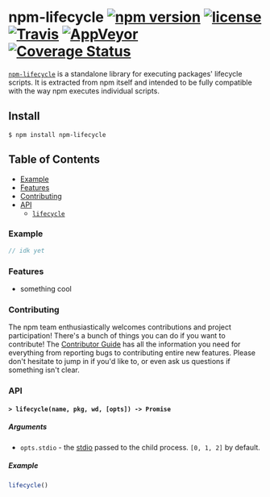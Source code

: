 # npm-lifecycle [![npm version](https://img.shields.io/npm/v/npm-lifecycle.svg)](https://npm.im/npm-lifecycle) [![license](https://img.shields.io/npm/l/npm-lifecycle.svg)](https://npm.im/npm-lifecycle) [![Travis](https://img.shields.io/travis/npm/npm-lifecycle/latest.svg)](https://travis-ci.org/npm/npm-lifecycle) [![AppVeyor](https://img.shields.io/appveyor/ci/npm/npm-lifecycle/latest.svg)](https://ci.appveyor.com/project/npm/npm-lifecycle) [![Coverage Status](https://coveralls.io/repos/github/npm/npm-lifecycle/badge.svg?branch=latest)](https://coveralls.io/github/npm/npm-lifecycle?branch=latest)

[`npm-lifecycle`](https://github.com/npm/npm-lifecycle) is a standalone library for
executing packages' lifecycle scripts. It is extracted from npm itself and
intended to be fully compatible with the way npm executes individual scripts.

## Install

`$ npm install npm-lifecycle`

## Table of Contents

* [Example](#example)
* [Features](#features)
* [Contributing](#contributing)
* [API](#api)
  * [`lifecycle`](#lifecycle)

### Example

```javascript
// idk yet
```

### Features

* something cool

### Contributing

The npm team enthusiastically welcomes contributions and project participation!
There's a bunch of things you can do if you want to contribute! The [Contributor
Guide](CONTRIBUTING.md) has all the information you need for everything from
reporting bugs to contributing entire new features. Please don't hesitate to
jump in if you'd like to, or even ask us questions if something isn't clear.

### API

#### <a name="lifecycle"></a> `> lifecycle(name, pkg, wd, [opts]) -> Promise`

##### Arguments

* `opts.stdio` - the [stdio](https://nodejs.org/api/child_process.html#child_process_options_stdio)
passed to the child process. `[0, 1, 2]` by default.

##### Example

```javascript
lifecycle()
```
